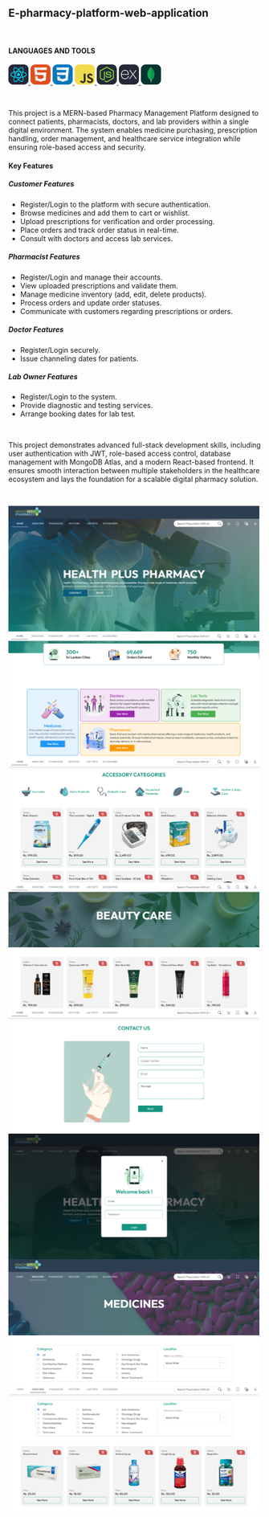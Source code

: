 <h2 align="left">E-pharmacy-platform-web-application</h2><br/>

<h4 align="left">LANGUAGES AND TOOLS </h4>
<p align="left"> 
<a href="https://reactjs.org/" target="_blank" rel="noreferrer"> <img src="Readme_img/React-Dark.svg" alt="react" width="40" height="40"/> </a>
<a href="https://www.w3.org/html/" target="_blank" rel="noreferrer"> <img src="Readme_img/HTML.svg" alt="html5" width="40" height="40"/> </a>
<a href="https://www.w3schools.com/css/" target="_blank" rel="noreferrer"> <img src="Readme_img/CSS.svg" alt="css3" width="40" height="40"/> </a>
<a href="https://developer.mozilla.org/en-US/docs/Web/JavaScript" target="_blank" rel="noreferrer"> <img src="Readme_img/JavaScript.svg" alt="javascript" width="40" height="40"/> </a>
<a href="https://nodejs.org" target="_blank" rel="noreferrer"> <img src="Readme_img/NodeJS-Dark.svg" alt="nodejs" width="40" height="40"/> </a>
<a href="https://expressjs.com" target="_blank" rel="noreferrer"> <img src="Readme_img/ExpressJS-Dark.svg" alt="express" width="40" height="40"/> </a>
<a href="https://www.mongodb.com/" target="_blank" rel="noreferrer"> <img src="Readme_img/MongoDB.svg" alt="mongodb" width="40" height="40"/> </a>
</p><br/>

<p align="left">This project is a MERN-based Pharmacy Management Platform designed to connect patients, pharmacists, doctors, and lab providers within a single digital environment.  
The system enables medicine purchasing, prescription handling, order management, and healthcare service integration while ensuring role-based access and security.</p>

<h4 align="left">Key Features </h4>

<h5 align="left">Customer Features </h5>
<ul align="left">
  <li>Register/Login to the platform with secure authentication.</li>
  <li>Browse medicines and add them to cart or wishlist.</li>
  <li>Upload prescriptions for verification and order processing.</li>
  <li>Place orders and track order status in real-time.</li>
  <li>Consult with doctors and access lab services.</li>
</ul>

<h5 align="left">Pharmacist Features </h5>
<ul align="left">
  <li>Register/Login and manage their accounts.</li>
  <li>View uploaded prescriptions and validate them.</li>
  <li>Manage medicine inventory (add, edit, delete products).</li>
  <li>Process orders and update order statuses.</li>
  <li>Communicate with customers regarding prescriptions or orders.</li>
</ul>

<h5 align="left">Doctor Features </h5>
<ul align="left">
  <li>Register/Login securely.</li>
  <li>Issue channeling dates for patients.</li>
</ul>

<h5 align="left">Lab Owner Features </h5>
<ul align="left">
  <li>Register/Login to the system.</li>
  <li>Provide diagnostic and testing services.</li>
  <li>Arrange booking dates for lab test.</li>
</ul>

<br/>

<p align="left">This project demonstrates advanced full-stack development skills, including user authentication with JWT, role-based access control, database management with MongoDB Atlas, and a modern React-based frontend. It ensures smooth interaction between multiple stakeholders in the healthcare ecosystem and lays the foundation for a scalable digital pharmacy solution.</p><br/>

<img src="Readme_img/ss_1.png" alt="ss" width="500" height="250"  align="left"/><br/>
<img src="Readme_img/ss_2.png" alt="ss" width="500" height="250"  align="left"/><br/>
<img src="Readme_img/ss_3.png" alt="ss" width="500" height="250"  align="left"/><br/>
<img src="Readme_img/ss_4.png" alt="ss" width="500" height="250"  align="left"/><br/>
<img src="Readme_img/ss_5.png" alt="ss" width="500" height="250"  align="left"/><br/>
<img src="Readme_img/ss_6.png" alt="ss" width="500" height="250"  align="left"/><br/>
<img src="Readme_img/ss_7.png" alt="ss" width="500" height="250"  align="left"/><br/>
<img src="Readme_img/ss_8.png" alt="ss" width="500" height="250"  align="left"/>
